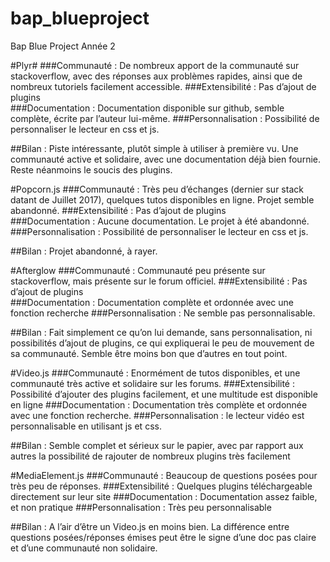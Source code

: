 # bap_blueproject
Bap Blue Project Année 2 

#Plyr#
###Communauté : De nombreux apport de la communauté sur stackoverflow, avec des   réponses aux problèmes rapides, ainsi que de nombreux tutoriels facilement accessible.
###Extensibilité : Pas d’ajout de plugins   
###Documentation : Documentation disponible sur github, semble complète, écrite par l’auteur lui-même. 
###Personnalisation : Possibilité de personnaliser le lecteur en css et js.

##Bilan : Piste intéressante, plutôt simple à utiliser à première vu. Une communauté active et solidaire, avec une documentation déjà bien fournie. Reste néanmoins le soucis des plugins.

#Popcorn.js
###Communauté : Très peu d’échanges (dernier sur stack datant de Juillet 2017), quelques tutos disponibles en ligne. Projet semble abandonné.
###Extensibilité : Pas d’ajout de plugins   
###Documentation : Aucune documentation. Le projet à été abandonné.
###Personnalisation : Possibilité de personnaliser le lecteur en css et js.

##Bilan : Projet abandonné, à rayer.

#Afterglow
###Communauté : Communauté peu présente sur stackoverflow, mais présente sur le forum officiel.
###Extensibilité : Pas d’ajout de plugins   
###Documentation : Documentation complète et ordonnée avec une fonction recherche
###Personnalisation : Ne semble pas personnalisable. 

##Bilan : Fait simplement ce qu’on lui demande, sans personnalisation, ni possibilités d’ajout de plugins, ce qui expliquerai le peu de mouvement de sa communauté. Semble être moins bon que d’autres en tout point.

#Video.js
###Communauté : Enormément de tutos disponibles, et une communauté très active et solidaire sur les forums.
###Extensibilité : Possibilité d’ajouter des plugins facilement, et une multitude est disponible en ligne
###Documentation : Documentation très complète et ordonnée avec une fonction recherche.
###Personnalisation : le lecteur vidéo est personnalisable en utilisant js et css.

##Bilan : Semble complet et sérieux sur le papier, avec par rapport aux autres la possibilité de rajouter de nombreux plugins très facilement

#MediaElement.js
###Communauté : Beaucoup de questions posées pour très peu de réponses. 
###Extensibilité : Quelques plugins téléchargeable directement sur leur site
###Documentation : Documentation assez faible, et non pratique
###Personnalisation : Très peu personnalisable

##Bilan : A l’air d’être un Video.js en moins bien. La différence entre questions posées/réponses émises peut être le signe d’une doc pas claire et d’une communauté non solidaire.
